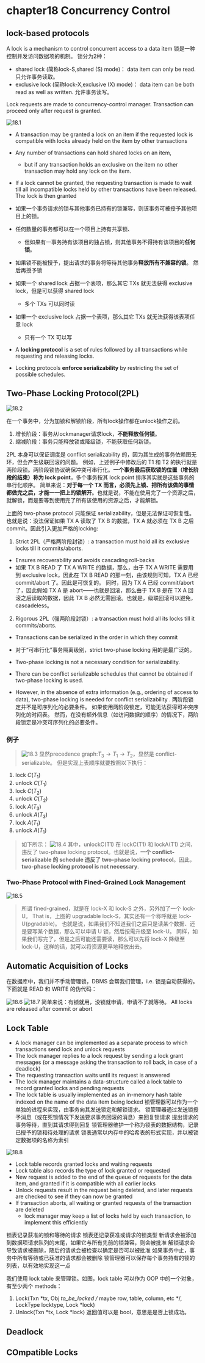 # chapter18 Concurrency Control 
## lock-based protocols
A lock is a mechanism to control concurrent access to a data item
锁是一种控制并发访问数据项的机制。
锁分为2种：
- shared lock (简称lock-S,shared (S) mode)： data item can only be read. 只允许事务读取。
- exclusive lock (简称lock-X,exclusive (X) mode)： data item can be both read as well as written. 允许事务读写。

Lock requests are made to concurrency-control manager. Transaction can proceed only after request is granted.

![18.1](18.1.png)

- A transaction may be granted a lock on an item if the requested lock is compatible with locks already held on the item by other transactions
- Any number of transactions can hold shared locks on an item, 
  - but if any transaction holds an exclusive on the item no other transaction may hold any lock on the item.
- If a lock cannot be granted, the requesting transaction is made to wait till all incompatible locks held by other transactions have been released.  The lock is then granted
- 如果一个事务请求的锁与其他事务已持有的锁兼容，则该事务可被授予其他项目上的锁。
- 任何数量的事务都可以在一个项目上持有共享锁、 
  - 但如果有一事务持有该项目的独占锁，则其他事务不得持有该项目的**任何锁**。
- 如果锁不能被授予，提出请求的事务将等待其他事务**释放所有不兼容的锁**。 然后再授予锁

- 如果一个 shared lock 占据一个表项，那么其它 TXs 就无法获得 exclusive lock，但是可以获得 shared lock
  - 多个 TXs 可以同时读
- 如果一个 exclusive lock 占据一个表项，那么其它 TXs 就无法获得该表项任意 lock
  - 只有一个 TX 可以写

- A **locking protocol** is a set of rules followed by all transactions while requesting and releasing locks. 
- Locking protocols **enforce serializability** by restricting the set of possible schedules.

## Two-Phase Locking Protocol(2PL)
![18.2](18.2.png)

在一个事务中，分为加锁和解锁阶段，所有lock操作都在unlock操作之前。
1. 增长阶段：事务从lockmanager请求lock，**不能释放任何锁**。
2. 缩减阶段：事务只能释放锁或降级锁，不能获取任何新锁。

2PL 本身可以保证调度是 conflict serializability 的，因为其生成的事务依赖图无环，但会产生级联回滚的问题。
例如，上述例子中修改后的 T1 和 T2 的执行就是两阶段锁。两阶段锁协议确保冲突可串行化。**一个事务最后获取锁的位置（增长阶段的结束）称为 lock point**，多个事务按其 lock point 排序其实就是这些事务的串行化顺序。
简单来说：**对于每一个 TX 而言，必须先上锁、把所有该做的事情都做完之后，才能一一把上的锁解开**。也就是说，不能在使用完了一个资源之后，就解锁，而是要等到使用完了所有该使用的资源之后，才能解锁。

上面的 two-phase protocol 只能保证 serializability，但是无法保证可恢复性。也就是说：没法保证如果 TX A 读取了 TX B 的数据，TX A 就必须在 TX B 之后 commit。因此引入更加严格的locking:
1. Strict 2PL（严格两阶段封锁）: a transaction must hold all its exclusive locks till it commits/aborts.
  - Ensures recoverability and avoids cascading roll-backs
  - 如果 TX B READ 了 TX A WRITE 的数据，那么，由于 TX A WRITE 需要用到 exclusive lock，因此在 TX B READ 的那一刻，由该规则可知，TX A 已经 commit/abort 了。因此是可恢复的。
  同时，因为 TX A 已经 commit/abort 了，因此假如 TX A 是 abort——也就是回滚，那么由于 TX B 是在 TX A 回滚之后读取的数据，因此 TX B 必然无需回滚。也就是，级联回滚可以避免，cascadeless。

2. Rigorous 2PL（强两阶段封锁）: a transaction must hold all its locks till it commits/aborts.
  - Transactions can be serialized in the order in which they commit
  - 对于“可串行化”事务隔离级别，strict two-phase locking 用的是最广泛的。

- Two-phase locking is not a necessary condition for serializability.
- There can be conflict serializable schedules that cannot be obtained if two-phase locking is used.  
- However, in the absence of extra information (e.g., ordering of  access to data), two-phase locking is needed for conflict serializability .
两阶段锁定并不是可序列化的必要条件。
如果使用两阶段锁定，可能无法获得可冲突序列化的时间表。 
然而，在没有额外信息（如访问数据的顺序）的情况下，两阶段锁定是冲突可序列化的必要条件。

### **例子**
> ![18.3](18.3.png)
> 显然precedence graph:$T_3 \rightarrow T_1 \rightarrow T_2$，显然是 conflict-serializable。
但是实现上表顺序就要按照以下执行：
1. lock $C(T_1)$
2. unlock $C(T_1)$
3. lock $C(T_2)$
4. unlock $C(T_2)$
5. lock $A(T_3)$
6. unlock $A(T_3)$
7. lock $A(T_1)$
8. unlock $A(T_1)$
>如下所示：
>![18.4](18.4.png)
>其中，unlockC(T1) 在 lockC(T1) 和 lockA(T1) 之间，违反了 two-phase locking protocol。也就是说，**一个 conflict-serializable 的 schedule 违反了 two-phase locking protocol**。因此，**two-phase locking protocol is not necessary**.

### Two-Phase Protocol with Fined-Grained Lock Management
  
![18.5](18.5.png)

>所谓 fined-grained，就是在 lock-X 和 lock-S 之外，另外加了一个 lock-U。
That is，上图的 upgradable lock-S，其实还有一个称呼就是 lock-U(pgradable)。
也就是说，如果我们不知道我们之后只是读某个数据、还是要写某个数据，那么可以申请 U 锁，然后按需升级至 lock-U。
同样，如果我们写完了，但是之后可能还需要读，那么可以先将 lock-X 降级至 lock-U，这样的话，就可以将资源更早地释放出去。

## Automatic Acquisition of Locks
在数据库中，我们并不手动管理锁，DBMS 会帮我们管理，i.e. 锁是自动获得的。下面就是 READ 和 WRITE 的伪代码：

![18.6](18.6.png)
![18.7](18.7.png)
简单来说：有锁就用，没锁就申请，申请不了就等待。
All locks are released after commit or abort

## Lock Table
- A lock manager can be implemented as a separate process to which transactions send lock and unlock requests
- The lock manager replies to a lock request by sending a lock grant messages (or a message asking the transaction to roll back, in case of  a deadlock)
- The requesting transaction waits until its request is answered
- The lock manager maintains a data-structure called a lock table to record granted locks and pending requests
- The lock table is usually implemented as an in-memory hash table indexed on the name of the data item being locked
锁管理器可以作为一个单独的进程来实现，由事务向其发送锁定和解锁请求。
锁管理器通过发送锁授予消息（或在死锁情况下发送要求事务回滚的消息）来回复锁请求
提出请求的事务等待，直到其请求得到回复
锁管理器维护一个称为锁表的数据结构，记录已授予的锁和待处理的请求
锁表通常以内存中的哈希表的形式实现，并以被锁定数据项的名称为索引

![18.8](18.8.png)

- Lock table records  granted locks and waiting requests
- Lock table also records the type of lock granted or requested
- New request is added to the end of the queue of requests for the data item, and granted if it is compatible with all earlier locks
- Unlock requests result in the request being deleted, and later requests are checked to see if they can now be granted
- If transaction aborts, all waiting or granted requests of the transaction are deleted 
  - lock manager may keep a list of locks held by each transaction, to implement this efficiently

锁表记录获准的锁和等待的请求
锁表还记录获准或请求的锁类型
新请求会被添加到数据项请求队列的末尾，如果它与所有先前的锁兼容，则会被批准
解锁请求会导致请求被删除，随后的请求会被检查以确定是否可以被批准
如果事务中止，事务中所有等待或已获准的请求都会被删除 
锁管理器可以保存每个事务持有的锁的列表，以有效地实现这一点

我们使用 lock table 来管理锁。如图，lock table 可以作为 OOP 中的一个对象，有至少两个 methods： 
1. Lock(Txn *tx, Obj *to_be_locked /* maybe row, table, column, etc */, LockType locktype, Lock *lock) 
2. Unlock(Txn *tx, Lock *lock)
返回值可以是 bool，意思是是否上锁成功。


## Deadlock

## COmpatible Locks
